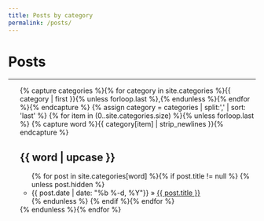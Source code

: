 ```yaml
---
title: Posts by category
permalink: /posts/
---
```


<div class="home">
  <h1 class="page-heading">Posts</h1>

<hr>

  <ul class="post-list">
{% capture categories %}{% for category in site.categories %}{{ category | first }}{% unless forloop.last %},{% endunless %}{% endfor %}{% endcapture %}
{% assign category = categories | split:',' | sort: 'last' %}
{% for item in (0..site.categories.size) %}{% unless forloop.last %}
{% capture word %}{{ category[item] | strip_newlines }}{% endcapture %}
<h2 class="category" id="{{ word }}">{{ word | upcase }}</h2>
<ul>
{% for post in site.categories[word] %}{% if post.title != null %}
{% unless post.hidden %}
<li><span>{{ post.date | date: "%b %-d, %Y"}}</span> » <a href="{{ site.baseurl}}{{ post.url }}">{{ post.title }}</a></li>
{% endunless %}
{% endif %}{% endfor %}
</ul>
{% endunless %}{% endfor %}
  </ul>

</div>
